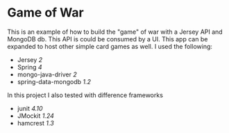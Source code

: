 # Game of War
This is an example of how to build the "game" of war with a Jersey API and MongoDB db.
 This API is could be consumed by a UI. This app can be expanded to host other 
 simple card games as well. I used the following:
- Jersey _2_
- Spring _4_
- mongo-java-driver _2_
- spring-data-mongodb _1.2_

In this project I also tested with difference frameworks
- junit _4.10_
- JMockit _1.24_
- hamcrest _1.3_
